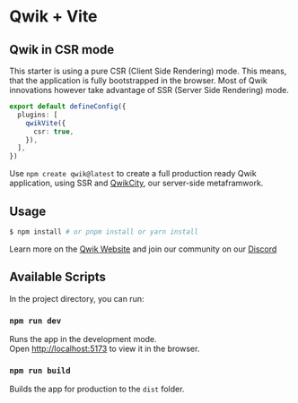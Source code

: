 # Qwik + Vite

## Qwik in CSR mode

This starter is using a pure CSR (Client Side Rendering) mode. This means, that the application is fully bootstrapped in the browser. Most of Qwik innovations however take advantage of SSR (Server Side Rendering) mode.

```ts
export default defineConfig({
  plugins: [
    qwikVite({
      csr: true,
    }),
  ],
})
```

Use `npm create qwik@latest` to create a full production ready Qwik application, using SSR and [QwikCity](https://qwik.builder.io/docs/qwikcity/), our server-side metaframwork.

## Usage

```bash
$ npm install # or pnpm install or yarn install
```

Learn more on the [Qwik Website](https://qwik.builder.io) and join our community on our [Discord](https://qwik.builder.io/chat)

## Available Scripts

In the project directory, you can run:

### `npm run dev`

Runs the app in the development mode.<br>
Open [http://localhost:5173](http://localhost:5173) to view it in the browser.

### `npm run build`

Builds the app for production to the `dist` folder.<br>
